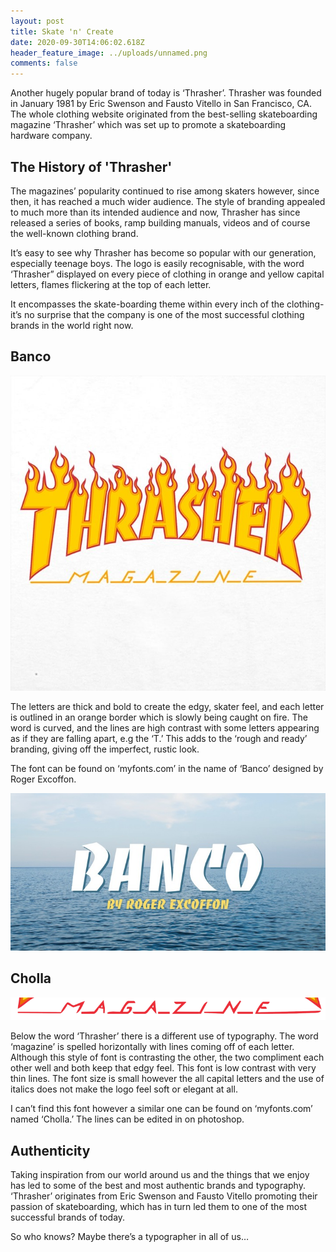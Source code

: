 ```yaml
---
layout: post
title: Skate 'n' Create
date: 2020-09-30T14:06:02.618Z
header_feature_image: ../uploads/unnamed.png
comments: false
---
```

Another hugely popular brand of today is ‘Thrasher’. Thrasher was founded in January 1981 by Eric Swenson and Fausto Vitello in San Francisco, CA. The whole clothing website originated from the best-selling skateboarding magazine ‘Thrasher’ which was set up to promote a skateboarding hardware company.

## The History of 'Thrasher'

The magazines’ popularity continued to rise among skaters however, since then, it has reached a much wider audience. The style of branding appealed to much more than its intended audience and now, Thrasher has since released a series of books, ramp building manuals, videos and of course the well-known clothing brand.

It’s easy to see why Thrasher has become so popular with our generation, especially teenage boys. The logo is easily recognisable, with the word ‘Thrasher” displayed on every piece of clothing in orange and yellow capital letters, flames flickering at the top of each letter.

It encompasses the skate-boarding theme within every inch of the clothing- it’s no surprise that the company is one of the most successful clothing brands in the world right now.

## Banco

!['Thrasher' logo from Pinterest.co.uk](../uploads/thrasher-logo.jpg "'Thrasher' logo from Pinterest.co.uk")

The letters are thick and bold to create the edgy, skater feel, and each letter is outlined in an orange border which is slowly being caught on fire. The word is curved, and the lines are high contrast with some letters appearing as if they are falling apart, e.g the ‘T.’ This adds to the ‘rough and ready’ branding, giving off the imperfect, rustic look.

The font can be found on ‘myfonts.com’ in the name of ‘Banco’ designed by Roger Excoffon.

!['Banco' font by 'Myfonts.com'](../uploads/banco.jpg "'Banco' font by 'Myfonts.com'")

## Cholla

!['Thrasher' logo from Pinterest.co.uk](../uploads/thrasher-logo-.png "'Thrasher' logo from Pinterest.co.uk")

Below the word ‘Thrasher’ there is a different use of typography. The word ‘magazine’ is spelled horizontally with lines coming off of each letter. Although this style of font is contrasting the other, the two compliment each other well and both keep that edgy feel. This font is low contrast with very thin lines. The font size is small however the all capital letters and the use of italics does not make the logo feel soft or elegant at all.

I can’t find this font however a similar one can be found on ‘myfonts.com’ named ‘Cholla.’ The lines can be edited in on photoshop.

## Authenticity

Taking inspiration from our world around us and the things that we enjoy has led to some of the best and most authentic brands and typography. ‘Thrasher’ originates from Eric Swenson and Fausto Vitello promoting their passion of skateboarding, which has in turn led them to one of the most successful brands of today.

So who knows? Maybe there’s a typographer in all of us…